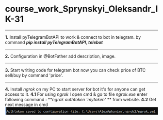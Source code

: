 # course_work_Sprynskyi_Oleksandr_IK-31
***
**1.** Install pyTelegramBotAPI to work & connect to bot in telegram. by command *__pip install pyTelegramBotAPI, telebot__*
***
**2.** Configuration in @BotFather add description, image.
***
**3.** Start writing code for telegram bot now you can check price of BTC sell/buy by command 'price'.
***
**4.** Install _ngrok_ on my PC to start server for bot it's for anyone can get access to it.
**4.1** For using _ngrok_ I open cmd & go to file _ngrok.exe_ enter following command : **_ngrok authtoken 'mytoken'_ ** from website.
**4.2** Get next message in cmd ![](/images/ngrokaccess.png)